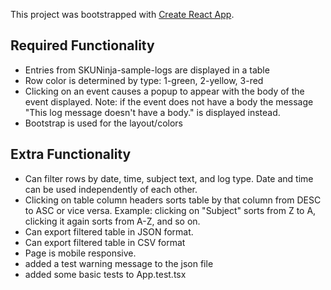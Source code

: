 This project was bootstrapped with [Create React App](https://github.com/facebook/create-react-app).

## Required Functionality

* Entries from SKUNinja-sample-logs are displayed in a table
* Row color is determined by type: 1-green, 2-yellow, 3-red
* Clicking on an event causes a popup to appear with the body of the event displayed. Note: if the event does not have a body the message "This log message doesn't have a body." is displayed instead.
* Bootstrap is used for the layout/colors

## Extra Functionality

* Can filter rows by date, time, subject text, and log type. Date and time can be used independently of each other.
* Clicking on table column headers sorts table by that column from DESC to ASC or vice versa. Example: clicking on "Subject" sorts from Z to A, clicking it again sorts from A-Z, and so on.
* Can export filtered table in JSON format.
* Can export filtered table in CSV format
* Page is mobile responsive.
* added a test warning message to the json file
* added some basic tests to App.test.tsx